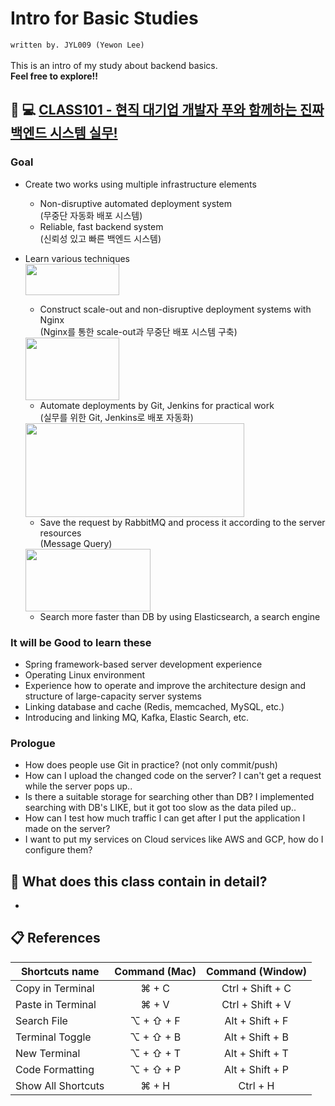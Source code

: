 # Intro for Basic Studies
`written by. JYL009 (Yewon Lee)`\
\
This is an intro of my study about backend basics.\
**Feel free to explore!!**

## 🔗 💻 [CLASS101 - 현직 대기업 개발자 푸와 함께하는 진짜 백엔드 시스템 실무!](https://class101.net/ko/products/5fc4a3b4fc231b000d85661b)
### Goal
* Create two works using multiple infrastructure elements
  * Non-disruptive automated deployment system\
    (무중단 자동화 배포 시스템)
  * Reliable, fast backend system\
    (신뢰성 있고 빠른 백엔드 시스템)
* Learn various techniques\
  <img src="https://images.velog.io/images/moongq/post/953eec56-74af-4d03-b293-5e91fc0c51b5/nginx.png" width="150" height="50"/>

  * Construct scale-out and non-disruptive deployment systems with Nginx\
    (Nginx를 통한 scale-out과 무중단 배포 시스템 구축)
  <img src="https://repository-images.githubusercontent.com/612587/78787c80-258d-11ea-897c-eea3d9c41b16" width="150" height="100"/>

  * Automate deployments by Git, Jenkins for practical work\
    (실무를 위한 Git, Jenkins로 배포 자동화)
  <img src="https://velog.velcdn.com/images/choidongkuen/post/b208dfbc-edd7-40ee-90b4-7fbd9f0f7166/image.png" width="350" height="150"/>

  * Save the request by RabbitMQ and process it according to the server resources\
    (Message Query)
  <img src="https://images.velog.io/images/qnfmtm666/post/affb90c0-8cb9-4a95-927a-e7f8492b8795/elasticsearch-logo.png" width="200" height="100"/>

  * Search more faster than DB by using Elasticsearch, a search engine
### It will be Good to learn these
* Spring framework-based server development experience
* Operating Linux environment
* Experience how to operate and improve the architecture design and structure of large-capacity server systems
* Linking database and cache (Redis, memcached, MySQL, etc.)
* Introducing and linking MQ, Kafka, Elastic Search, etc.

### Prologue
* How does people use Git in practice? (not only commit/push)
* How can I upload the changed code on the server? I can't get a request while the server pops up..
* Is there a suitable storage for searching other than DB? I implemented searching with DB's LIKE, but it got too slow as the data piled up..
* How can I test how much traffic I can get after I put the application I made on the server?
* I want to put my services on Cloud services like AWS and GCP, how do I configure them?

## 📁 What does this class contain in detail?
* 

## 📋 References
| Shortcuts name     | Command (Mac) | Command (Window) |
| ------------------ | :-----------: | :--------------: |
| Copy in Terminal   | ⌘ + C         | Ctrl + Shift + C |
| Paste in Terminal  | ⌘ + V         | Ctrl + Shift + V |
| Search File        | ⌥ + ⇧ + F     | Alt + Shift + F  |
| Terminal Toggle    | ⌥ + ⇧ + B     | Alt + Shift + B  |
| New Terminal       | ⌥ + ⇧ + T     | Alt + Shift + T  |
| Code Formatting    | ⌥ + ⇧ + P     | Alt + Shift + P  |
| Show All Shortcuts | ⌘ + H         | Ctrl + H         |
